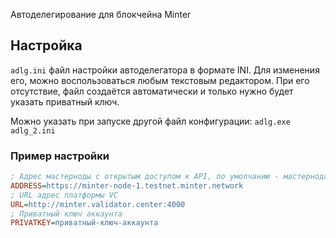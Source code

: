Автоделегирование для блокчейна Minter
## Настройка
``adlg.ini`` файл настройки автоделегатора в формате INI. Для изменения его, можно воспользоваться любым текстовым редактором. При его отсутствие, файл создаётся автоматически и только нужно будет указать приватный ключ.

Можно указать при запуске другой файл конфигурации: ``adlg.exe adlg_2.ini``

### Пример настройки

```ini
; Адрес мастерноды с открытым доступом к API, по умолчанию - мастернода разработчиков Minter
ADDRESS=https://minter-node-1.testnet.minter.network
; URL адрес платформы VC
URL=http://minter.validator.center:4000
; Приватный ключ аккаунта
PRIVATKEY=приватный-ключ-аккаунта
```